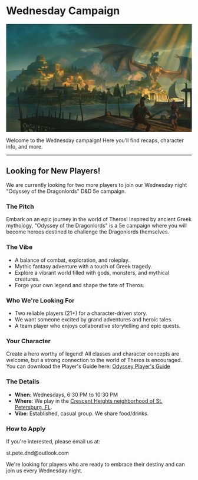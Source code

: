 # Wednesday Campaign

<p align="center">
  <img src="players/OotDL.webp" alt="Campaign Banner" style="max-width: 100%; display: block; margin: 0 auto;" />
</p>

Welcome to the Wednesday campaign! Here you’ll find recaps, character info, and more.

---

## Looking for New Players!

We are currently looking for two more players to join our Wednesday night "Odyssey of the Dragonlords" D&D 5e campaign.

### The Pitch
Embark on an epic journey in the world of Theros! Inspired by ancient Greek mythology, "Odyssey of the Dragonlords" is a 5e campaign where you will become heroes destined to challenge the Dragonlords themselves.

### The Vibe
*   A balance of combat, exploration, and roleplay.
*   Mythic fantasy adventure with a touch of Greek tragedy.
*   Explore a vibrant world filled with gods, monsters, and mythical creatures.
*   Forge your own legend and shape the fate of Theros.

### Who We're Looking For
*   Two reliable players (21+) for a character-driven story.
*   We want someone excited by grand adventures and heroic tales.
*   A team player who enjoys collaborative storytelling and epic quests.

### Your Character
Create a hero worthy of legend! All classes and character concepts are welcome, but a strong connection to the world of Theros is encouraged. You can download the Player's Guide here: [Odyssey Player's Guide](/assets/downloads/Players_Guide_to_Odyssey_v1.pdf)

### The Details
*   **When**: Wednesdays, 6:30 PM to 10:30 PM
*   **Where**: We play in the [Crescent Heights neighborhood of St. Petersburg, FL](https://www.google.com/maps/place/Crescent+Heights,+St.+Petersburg,+FL+33704/@27.7957706,-82.6440311,18z/data=!3m1!4b1!4m6!3m5!1s0x88c2e1672ab42fdf:0xa01c80cba8acd4a9!8m2!3d27.7948849!4d-82.6415919!16s%2Fg%2F1tj4zhds?entry=ttu&g_ep=EgoyMDI1MDcyMy4wIKXMDSoASAFQAw%3D%3D).
*   **Vibe**: Established, casual group. We share food/drinks.

### How to Apply
If you're interested, please email us at:
<p class="recruitment-email">st.pete.dnd@outlook.com</p>
We're looking for players who are ready to embrace their destiny and can join us every Wednesday night. 